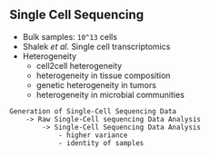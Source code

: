 ## Single Cell Sequencing ##

- Bulk samples: `10^13` cells
- Shalek _et al._ Single cell transcriptomics
- Heterogeneity
    - cell2cell heterogeneity
    - heterogeneity in tissue composition
    - genetic heterogeneity in tumors
    - heterogeneity in microbial communities
```
Generation of Single-Cell Sequencing Data
    -> Raw Single-Cell sequencing Data Analysis
        -> Single-Cell Sequencing Data Analysis
            - higher variance
            - identity of samples
```
